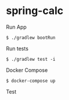 # spring-calc

Run App
```
$ ./gradlew bootRun
```

Run tests
```
$ ./gradlew test -i
```

Docker Compose
```
$ docker-compose up
```
Test
